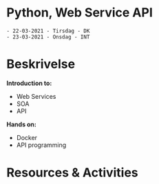 # Python, Web Service API
    - 22-03-2021 - Tirsdag - DK
    - 23-03-2021 - Onsdag - INT

# Beskrivelse
**Introduction to:**
- Web Services
- SOA
- API

**Hands on:**
- Docker
- API programming

# Resources & Activities
